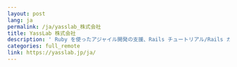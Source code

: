 ```yaml
---
layout: post
lang: ja
permalink: /ja/yasslab_株式会社
title: YassLab 株式会社
description: ' Ruby を使ったアジャイル開発の支援、Rails チュートリアル/Rails ガイドの運営、継続的翻訳システムの開発 '
categories: full_remote
link: https://yasslab.jp/ja/
---
```

